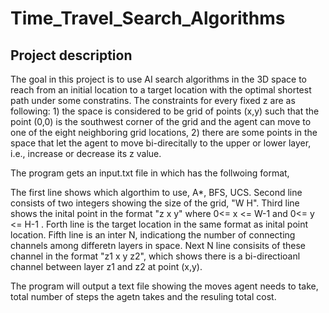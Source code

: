 # Time_Travel_Search_Algorithms

## Project description

The goal in this project is to use AI search algorithms in the 3D space to reach from an initial location to a target location with the optimal shortest path under some constratins. The constraints for every fixed z are as following: 1)  the space is considered to be grid of points (x,y) such that the point (0,0) is the southwest corner of the grid and the agent can move to one of the eight neighboring grid locations, 2) there are some points in the space that let the agent to move bi-direcitally to the upper or lower layer, i.e., increase or decrease its z value. 

The program gets an input.txt file in which has the follwoing format, 

The first line shows which algorthim to use, A*, BFS, UCS. Second line consists of two integers showing the size of the grid, "W H". Third line shows the inital point in the format "z x y" where 0<= x <= W-1 and 0<= y <= H-1 . Forth line is the target location in the same format as inital point location. Fifth line is an inter N, indicationg the number of connecting channels among differetn layers in space. Next N line consisits of these channel in the format "z1 x y z2", which shows there is a bi-directioanl channel between layer z1 and z2 at point (x,y).

The program will output a text file showing the moves agent needs to take, total number of steps the agetn takes and the resuling total cost. 
